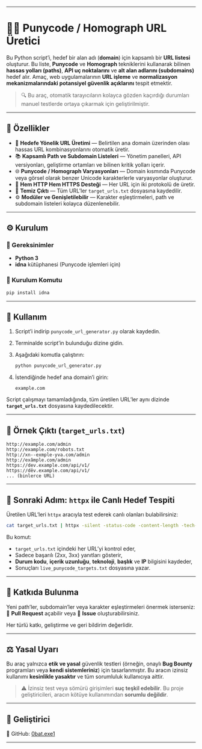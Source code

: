 

---

# 🕵️‍♂️ Punycode / Homograph URL Üretici

Bu Python script’i, hedef bir alan adı (**domain**) için kapsamlı bir **URL listesi** oluşturur.
Bu liste, **Punycode** ve **Homograph** tekniklerini kullanarak bilinen **hassas yolları (paths)**, **API uç noktalarını** ve **alt alan adlarını (subdomains)** hedef alır.
Amaç, web uygulamalarının **URL işleme** ve **normalizasyon mekanizmalarındaki potansiyel güvenlik açıklarını** tespit etmektir.

> 🔍 Bu araç, otomatik tarayıcıların kolayca gözden kaçırdığı durumları manuel testlerde ortaya çıkarmak için geliştirilmiştir.

---

## 🚀 Özellikler

* 🎯 **Hedefe Yönelik URL Üretimi** — Belirtilen ana domain üzerinden olası hassas URL kombinasyonlarını otomatik üretir.
* 📚 **Kapsamlı Path ve Subdomain Listeleri** — Yönetim panelleri, API versiyonları, geliştirme ortamları ve bilinen kritik yolları içerir.
* 🌐 **Punycode / Homograph Varyasyonları** — Domain kısmında Punycode veya görsel olarak benzer Unicode karakterlerle varyasyonlar oluşturur.
* 🔄 **Hem HTTP Hem HTTPS Desteği** — Her URL için iki protokolü de üretir.
* 🧾 **Temiz Çıktı** — Tüm URL’ler `target_urls.txt` dosyasına kaydedilir.
* ⚙️ **Modüler ve Genişletilebilir** — Karakter eşleştirmeleri, path ve subdomain listeleri kolayca düzenlenebilir.

---

## ⚙️ Kurulum

### 🐍 Gereksinimler

* **Python 3**
* **idna** kütüphanesi (Punycode işlemleri için)

### 💾 Kurulum Komutu

```bash
pip install idna
```

---

## 🧠 Kullanım

1. Script’i indirip `punycode_url_generator.py` olarak kaydedin.
2. Terminalde script’in bulunduğu dizine gidin.
3. Aşağıdaki komutla çalıştırın:

   ```bash
   python punycode_url_generator.py
   ```
4. İstendiğinde hedef ana domain’i girin:

   ```
   example.com
   ```

Script çalışmayı tamamladığında, tüm üretilen URL’ler aynı dizinde **`target_urls.txt`** dosyasına kaydedilecektir.

---

## 📄 Örnek Çıktı (`target_urls.txt`)

```
http://example.com/admin
http://example.com/robots.txt
http://xn--exmple-yva.com/admin
http://exâmple.com/admin
https://dev.example.com/api/v1/
https://dêv.example.com/api/v1/
... (binlerce URL)
```

---

## 🔎 Sonraki Adım: `httpx` ile Canlı Hedef Tespiti

Üretilen URL’leri `httpx` aracıyla test ederek canlı olanları bulabilirsiniz:

```bash
cat target_urls.txt | httpx -silent -status-code -content-length -tech-detect -title -ip -o live_punycode_targets.txt
```

Bu komut:

* `target_urls.txt` içindeki her URL’yi kontrol eder,
* Sadece başarılı (2xx, 3xx) yanıtları gösterir,
* **Durum kodu**, **içerik uzunluğu**, **teknoloji**, **başlık** ve **IP** bilgisini kaydeder,
* Sonuçları `live_punycode_targets.txt` dosyasına yazar.

---

## 🤝 Katkıda Bulunma

Yeni path’ler, subdomain’ler veya karakter eşleştirmeleri önermek isterseniz:
🧩 **Pull Request** açabilir veya 💬 **Issue** oluşturabilirsiniz.

Her türlü katkı, geliştirme ve geri bildirim değerlidir.

---

## ⚖️ Yasal Uyarı

Bu araç yalnızca **etik ve yasal** güvenlik testleri (örneğin, onaylı **Bug Bounty** programları veya **kendi sistemleriniz**) için tasarlanmıştır.
Bu aracın izinsiz kullanımı **kesinlikle yasaktır** ve tüm sorumluluk kullanıcıya aittir.

> ⚠️ İzinsiz test veya sömürü girişimleri **suç teşkil edebilir**.
> Bu proje geliştiricileri, aracın kötüye kullanımından **sorumlu değildir**.

---

## 👤 Geliştirici

📂 GitHub: [0bat.exe1](https://github.com/0batexe1)


---

